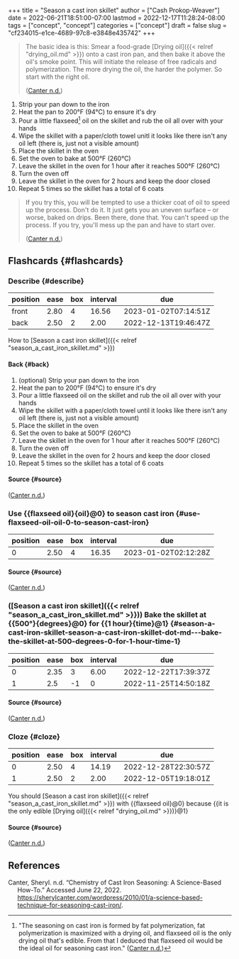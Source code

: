 +++
title = "Season a cast iron skillet"
author = ["Cash Prokop-Weaver"]
date = 2022-06-21T18:51:00-07:00
lastmod = 2022-12-17T11:28:24-08:00
tags = ["concept", "concept"]
categories = ["concept"]
draft = false
slug = "cf234015-e1ce-4689-97c8-e3848e435742"
+++

> The basic idea is this: Smear a food-grade [Drying oil]({{< relref "drying_oil.md" >}}) onto a cast iron pan, and then bake it above the oil's smoke point. This will initiate the release of free radicals and polymerization. The more drying the oil, the harder the polymer. So start with the right oil.
>
> (<a href="#citeproc_bib_item_1">Canter n.d.</a>)

1.  Strip your pan down to the iron
2.  Heat the pan to 200°F (94°C) to ensure it's dry
3.  Pour a little flaxseed[^fn:1] oil on the skillet and rub the oil all over with your hands
4.  Wipe the skillet with a paper/cloth towel unitl it looks like there isn't any oil left (there is, just not a visible amount)
5.  Place the skillet in the oven
6.  Set the oven to bake at 500°F (260°C)
7.  Leave the skillet in the oven for 1 hour after it reaches 500°F (260°C)
8.  Turn the oven off
9.  Leave the skillet in the oven for 2 hours and keep the door closed
10. Repeat 5 times so the skillet has a total of 6 coats

> If you try this, you will be tempted to use a thicker coat of oil to speed up the process. Don't do it. It just gets you an uneven surface – or worse, baked on drips. Been there, done that. You can't speed up the process. If you try, you'll mess up the pan and have to start over.
>
> (<a href="#citeproc_bib_item_1">Canter n.d.</a>)


## Flashcards {#flashcards}


### Describe {#describe}

| position | ease | box | interval | due                  |
|----------|------|-----|----------|----------------------|
| front    | 2.80 | 4   | 16.56    | 2023-01-02T07:14:51Z |
| back     | 2.50 | 2   | 2.00     | 2022-12-13T19:46:47Z |

How to [Season a cast iron skillet]({{< relref "season_a_cast_iron_skillet.md" >}})


#### Back {#back}

1.  (optional) Strip your pan down to the iron
2.  Heat the pan to 200°F (94°C) to ensure it's dry
3.  Pour a little flaxseed oil on the skillet and rub the oil all over with your hands
4.  Wipe the skillet with a paper/cloth towel until it looks like there isn't any oil left (there is, just not a visible amount)
5.  Place the skillet in the oven
6.  Set the oven to bake at 500°F (260°C)
7.  Leave the skillet in the oven for 1 hour after it reaches 500°F (260°C)
8.  Turn the oven off
9.  Leave the skillet in the oven for 2 hours and keep the door closed
10. Repeat 5 times so the skillet has a total of 6 coats


#### Source {#source}

(<a href="#citeproc_bib_item_1">Canter n.d.</a>)


### Use {{flaxseed oil}{oil}@0} to season cast iron {#use-flaxseed-oil-oil-0-to-season-cast-iron}

| position | ease | box | interval | due                  |
|----------|------|-----|----------|----------------------|
| 0        | 2.50 | 4   | 16.35    | 2023-01-02T02:12:28Z |


#### Source {#source}

(<a href="#citeproc_bib_item_1">Canter n.d.</a>)


### ([Season a cast iron skillet]({{< relref "season_a_cast_iron_skillet.md" >}})) Bake the skillet at {{500°}{degrees}@0} for {{1 hour}{time}@1} {#season-a-cast-iron-skillet-season-a-cast-iron-skillet-dot-md---bake-the-skillet-at-500-degrees-0-for-1-hour-time-1}

| position | ease | box | interval | due                  |
|----------|------|-----|----------|----------------------|
| 0        | 2.35 | 3   | 6.00     | 2022-12-22T17:39:37Z |
| 1        | 2.5  | -1  | 0        | 2022-11-25T14:50:18Z |


#### Source {#source}

(<a href="#citeproc_bib_item_1">Canter n.d.</a>)


### Cloze {#cloze}

| position | ease | box | interval | due                  |
|----------|------|-----|----------|----------------------|
| 0        | 2.50 | 4   | 14.19    | 2022-12-28T22:30:57Z |
| 1        | 2.50 | 2   | 2.00     | 2022-12-05T19:18:01Z |

You should [Season a cast iron skillet]({{< relref "season_a_cast_iron_skillet.md" >}}) with {{flaxseed oil}@0} because {{it is the only edible [Drying oil]({{< relref "drying_oil.md" >}})}@1}


#### Source {#source}

(<a href="#citeproc_bib_item_1">Canter n.d.</a>)

## References

<style>.csl-entry{text-indent: -1.5em; margin-left: 1.5em;}</style><div class="csl-bib-body">
  <div class="csl-entry"><a id="citeproc_bib_item_1"></a>Canter, Sheryl. n.d. “Chemistry of Cast Iron Seasoning: A Science-Based How-To.” Accessed June 22, 2022. <a href="https://sherylcanter.com/wordpress/2010/01/a-science-based-technique-for-seasoning-cast-iron/">https://sherylcanter.com/wordpress/2010/01/a-science-based-technique-for-seasoning-cast-iron/</a>.</div>
</div>

[^fn:1]: "The seasoning on cast iron is formed by fat polymerization, fat polymerization is maximized with a drying oil, and flaxseed oil is the only drying oil that's edible. From that I deduced that flaxseed oil would be the ideal oil for seasoning cast iron." (<a href="#citeproc_bib_item_1">Canter n.d.</a>)
